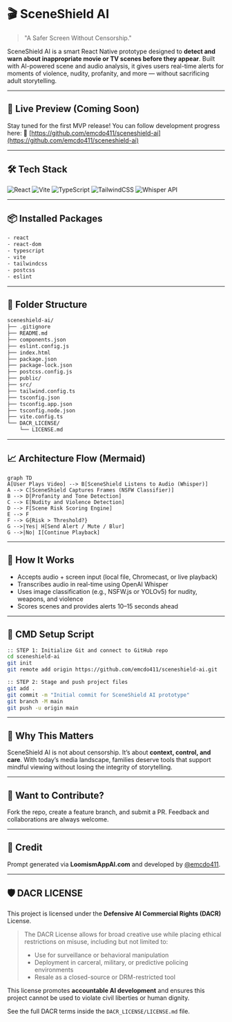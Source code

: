 # 🎬 SceneShield AI

> "A Safer Screen Without Censorship."

SceneShield AI is a smart React Native prototype designed to **detect and warn about inappropriate movie or TV scenes before they appear**. Built with AI-powered scene and audio analysis, it gives users real-time alerts for moments of violence, nudity, profanity, and more — without sacrificing adult storytelling.

---

## 🚀 Live Preview (Coming Soon)

Stay tuned for the first MVP release! You can follow development progress here:
🔗 [https://github.com/emcdo411/sceneshield-ai](https://github.com/emcdo411/sceneshield-ai)

---

## 🛠️ Tech Stack

![React](https://img.shields.io/badge/-React-61DAFB?logo=react\&logoColor=white\&style=for-the-badge)
![Vite](https://img.shields.io/badge/-Vite-646CFF?logo=vite\&logoColor=white\&style=for-the-badge)
![TypeScript](https://img.shields.io/badge/-TypeScript-3178C6?logo=typescript\&logoColor=white\&style=for-the-badge)
![TailwindCSS](https://img.shields.io/badge/-TailwindCSS-38B2AC?logo=tailwindcss\&logoColor=white\&style=for-the-badge)
![Whisper API](https://img.shields.io/badge/-OpenAI%20Whisper-black?logo=openai\&style=for-the-badge)

---

## 📦 Installed Packages

```bash
- react
- react-dom
- typescript
- vite
- tailwindcss
- postcss
- eslint
```

---

## 📂 Folder Structure

```bash
sceneshield-ai/
├── .gitignore
├── README.md
├── components.json
├── eslint.config.js
├── index.html
├── package.json
├── package-lock.json
├── postcss.config.js
├── public/
├── src/
├── tailwind.config.ts
├── tsconfig.json
├── tsconfig.app.json
├── tsconfig.node.json
├── vite.config.ts
└── DACR_LICENSE/
    └── LICENSE.md
```

---

## 📈 Architecture Flow (Mermaid)

```mermaid
graph TD
A[User Plays Video] --> B[SceneShield Listens to Audio (Whisper)]
A --> C[SceneShield Captures Frames (NSFW Classifier)]
B --> D[Profanity and Tone Detection]
C --> E[Nudity and Violence Detection]
D --> F[Scene Risk Scoring Engine]
E --> F
F --> G{Risk > Threshold?}
G -->|Yes| H[Send Alert / Mute / Blur]
G -->|No| I[Continue Playback]
```

---

## 🧪 How It Works

* Accepts audio + screen input (local file, Chromecast, or live playback)
* Transcribes audio in real-time using OpenAI Whisper
* Uses image classification (e.g., NSFW\.js or YOLOv5) for nudity, weapons, and violence
* Scores scenes and provides alerts 10–15 seconds ahead

---

## 📌 CMD Setup Script

```bash
:: STEP 1: Initialize Git and connect to GitHub repo
cd sceneshield-ai
git init
git remote add origin https://github.com/emcdo411/sceneshield-ai.git

:: STEP 2: Stage and push project files
git add .
git commit -m "Initial commit for SceneShield AI prototype"
git branch -M main
git push -u origin main
```

---

## 🧠 Why This Matters

SceneShield AI is not about censorship. It’s about **context, control, and care**. With today’s media landscape, families deserve tools that support mindful viewing without losing the integrity of storytelling.

---

## 👋 Want to Contribute?

Fork the repo, create a feature branch, and submit a PR. Feedback and collaborations are always welcome.

---

## 📣 Credit

Prompt generated via **LoomismAppAI.com** and developed by [@emcdo411](https://github.com/emcdo411).

---

## 🛡 DACR LICENSE

This project is licensed under the **Defensive AI Commercial Rights (DACR)** License.

> The DACR License allows for broad creative use while placing ethical restrictions on misuse, including but not limited to:
>
> * Use for surveillance or behavioral manipulation
> * Deployment in carceral, military, or predictive policing environments
> * Resale as a closed-source or DRM-restricted tool

This license promotes **accountable AI development** and ensures this project cannot be used to violate civil liberties or human dignity.

See the full DACR terms inside the `DACR_LICENSE/LICENSE.md` file.
 
